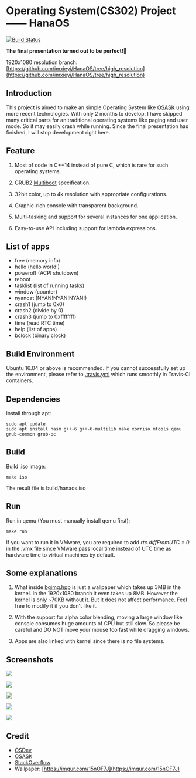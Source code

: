 # Operating System(CS302) Project —— HanaOS

[![Build Status](https://travis-ci.org/imxieyi/HanaOS.svg?branch=master)](https://travis-ci.org/imxieyi/HanaOS)

**The final presentation turned out to be perfect!🎉**

1920x1080 resolution branch: [https://github.com/imxieyi/HanaOS/tree/high_resolution](https://github.com/imxieyi/HanaOS/tree/high_resolution)

## Introduction

This project is aimed to make an simple Operating System like [OSASK](http://osask.jp) using more recent technologies. With only 2 months to develop, I have skipped many critical parts for an traditional operating systems like paging and user mode. So it may easily crash while running. Since the final presentation has finished, I will stop development right here.

## Feature

1. Most of code in C++14 instead of pure C, which is rare for such operating systems.

2. GRUB2 [Multiboot](https://www.gnu.org/software/grub/manual/multiboot/multiboot.html) specification.

3. 32bit color, up to 4k resolution with appropriate configurations.

4. Graphic-rich console with transparent background.

5. Multi-tasking and support for several instances for one application.

6. Easy-to-use API including support for lambda expressions.

## List of apps

 - free (memory info)
 - hello (hello world!)
 - poweroff (ACPI shutdown)
 - reboot
 - tasklist (list of running tasks)
 - window (counter)
 - nyancat (NYAN!NYAN!NYAN!)
 - crash1 (jump to 0x0)
 - crash2 (divide by 0)
 - crash3 (jump to 0xffffffff)
 - time (read RTC time)
 - help (list of apps)
 - bclock (binary clock)

## Build Environment

Ubuntu 16.04 or above is recommended. If you cannot successfully set up the environment, please refer to [.travis.yml](https://github.com/imxieyi/HanaOS/blob/master/.travis.yml) which runs smoothly in Travis-CI containers.

## Dependencies

Install through apt:

```
sudo apt update
sudo apt install nasm g++-6 g++-6-multilib make xorriso mtools qemu grub-common grub-pc
```

## Build

Build .iso image:

```
make iso
```

The result file is build/hanaos.iso

## Run

Run in qemu (You must manually install qemu first):

```
make run
```

If you want to run it in VMware, you are required to add *rtc.diffFromUTC = 0* in the .vmx file since VMware pass local time instead of UTC time as hardware time to virtual machines by default.

## Some explanations

1. What inside [bgimg.hpp](https://github.com/imxieyi/HanaOS/blob/master/include/bgimg.hpp) is just a wallpaper which takes up 3MB in the kernel. In the 1920x1080 branch it even takes up 8MB. However the kernel is only ~70KB without it. But it does not affect performance. Feel free to modify it if you don't like it.

2. With the support for alpha color blending, moving a large window like console consumes huge amounts of CPU but still slow. So please be careful and DO NOT move your mouse too fast while dragging windows.

3. Apps are also linked with kernel since there is no file systems.

## Screenshots

![](imgs/screenshot1.png)

![](imgs/screenshot2.png)

![](imgs/screenshot3.png)

![](imgs/screenshot4.png)

![](imgs/screenshot5.png)

## Credit
 - [OSDev](http://wiki.osdev.org/Main_Page)
 - [OSASK](http://osask.jp)
 - [StackOverflow](https://stackoverflow.com/)
 - Wallpaper: [https://imgur.com/15nOF7J](https://imgur.com/15nOF7J)

